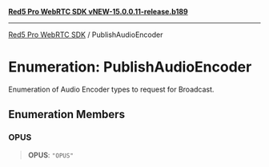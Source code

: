 [**Red5 Pro WebRTC SDK vNEW-15.0.0.11-release.b189**](../README.md)

***

[Red5 Pro WebRTC SDK](../globals.md) / PublishAudioEncoder

# Enumeration: PublishAudioEncoder

Enumeration of Audio Encoder types to request for Broadcast.

## Enumeration Members

### OPUS

> **OPUS**: `"OPUS"`
